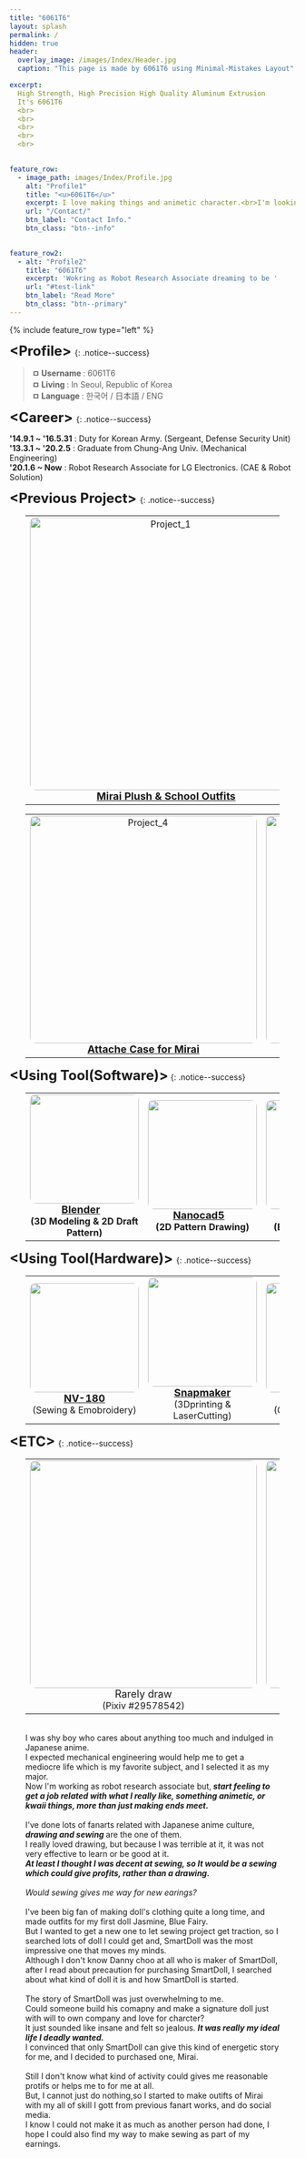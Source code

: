 ```yaml
---
title: "6061T6"
layout: splash
permalink: /
hidden: true
header:
  overlay_image: /images/Index/Header.jpg
  caption: "This page is made by 6061T6 using Minimal-Mistakes Layout"

excerpt: 
  High Strength, High Precision High Quality Aluminum Extrusion
  It's 6061T6
  <br>
  <br>
  <br>
  <br>
  <br>

 
feature_row:
  - image_path: images/Index/Profile.jpg
    alt: "Profile1"
    title: "<u>6061T6</u>"
    excerpt: I love making things and animetic character.<br>I'm looking for the way to let making a kawaii things as my job.<br>Mainly, I make clothing or props for my doll(Mirai, SmartDoll) and soemtimes draw. <br> Belows are the details
    url: "/Contact/"
    btn_label: "Contact Info."
    btn_class: "btn--info"
    

feature_row2:
  - alt: "Profile2"
    title: "6061T6"
    excerpt: 'Wokring as Robot Research Associate dreaming to be '
    url: "#test-link"
    btn_label: "Read More"
    btn_class: "btn--primary"
---
```

<!-- dash 문자 "---"가 feature row의 끝이란걸 알려주는 거입니다. 없어지면 오류가 나요.-->

{% include feature_row type="left" %}
<!-- Featrue 정렬을 어떻게 할건지-->

<b><font size ="5"> &lt;Profile&gt;  </font></b>
{: .notice--success}
<blockquote> <b>
ㅁ Username </b>: 6061T6 <br>
<b>ㅁ Living </b>: In Seoul, Republic of Korea<br>
<b>ㅁ Language </b>: 한국어 / 日本語 / ENG  <br>
</blockquote>


<b><font size ="5"> &lt;Career&gt; </font></b>
{: .notice--success}

>
<b>'14.9.1 ~ '16.5.31</b> : Duty for Korean Army. (Sergeant, Defense Security Unit) <br>
<b>'13.3.1 ~ '20.2.5</b> : Graduate from Chung-Ang Univ. (Mechanical Engineering) <br>
<b>'20.1.6 ~ Now</b> : Robot Research Associate for LG Electronics. (CAE & Robot Solution) <br>
 
<b><font size ="5">  &lt;Previous Project&gt;  </font></b>
{: .notice--success}


<div style="margin-left:2em; margin-right:2em;">
<table class="center" style="text-align: center; ">
  <tr>
    <td><img alt="Project_1" src="../images/Index/Project_1.jpg" style="height:30em;border-radius:10px;"/> 
    <br><b><font size="4"> <a href="/craft_with_smartdoll/School-Outfits/">Mirai Plush & School Outfits</a></font></b> </td>
    <td><img alt="Project_2" src="../images/Index/Project_2.jpg" style="height:30em;border-radius:10px;" />
    <br><b><font size="4"> <a href="/craft_with_smartdoll/Classic-Inner-Dress/"> Classic Inner Dress </a></font></b> </td>
    <td><img alt="Project_3" src="../images/Index/Project_3.jpg" style="height:30em;border-radius:10px;" />
    <br><b><font size="4"> <a href="/craft_with_smartdoll/SnowFlakes-Cape/"> Snow flakes Cpae </a></font></b> </td>
  </tr>
</table>
</div>

<div style="margin-left:2em; margin-right:2em;">
<table class="center" style=" text-align: center;">
  <tr>
    <td><img alt="Project_4" src="../images/Index/Project_4.jpg" style="height:25em; border-radius:10px;"/>
    <br><b><font size="4"> <a href="/craft_with_smartdoll/Attache-Case/"> Attache Case for Mirai </a></font></b> </td>
    <td><img alt="Project_5" src="../images/Index/Project_5.jpg" style="height:25em; border-radius:10px; "/>
    <br><b><font size="4"> <a href="/craft_with_smartdoll/Wardrobe/"> Closet for Mirai </a></font></b> </td>
  </tr>
</table>
</div>

<b><font size ="5"> &lt;Using Tool(Software)&gt;</font></b>
{: .notice--success}

<div style="margin-left:2em; margin-right:2em;">
<table class="center" style="text-align: center;">
 <tr>
  <td>
      <img src="../images/Index/Tool_Blender_Modeling.jpg" style="height:12em; border-radius:10px;">
      <b><u><font size=4>Blender</font></u> &nbsp;&nbsp;<br>(3D Modeling & 2D Draft Pattern)</b>
  </td>
  <td>
      <img src="../images/Index/Tool_Nanocad.jpg" style="height:12em; border-radius:10px;">
      <b><u><font size=4>Nanocad5</font></U> &nbsp;&nbsp;<br>(2D Pattern Drawing)</b>
  </td>
  <td>
      <img src="../images/Index/Tool_Inkstitch.jpg" style="height:12em; border-radius:10px;">
      <b><u><font size=4>Inkstitch</font></U> &nbsp;&nbsp;<br>(Emboridery Pattern)</b>
  </td>
  </tr>
</table>
</div>


<b><font size ="5"> &lt;Using Tool(Hardware)&gt; </font></b>
{: .notice--success}

<div style="margin-left:2em; margin-right:2em;">
<table style=" text-align: center;">
 <tr>
  <td>
    <img src="../images/Index/Tool_NV180.jpg" style="height:12em;border-radius:10px;">
    <b><u><font size=4> NV-180</font></u></b>
    <br>(Sewing & Emobroidery)
  </td>
  <td>
    <img src="../images/Index/Tool_snapmaker.jpg" style="height:12em;border-radius:10px;">
    <b><u><font size=4> Snapmaker</font></u></b>
    <br>(3Dprinting & LaserCutting)
  </td>
  <td>
    <img src="../images/Index/Toll_2540D.jpg" style="height:12em;border-radius:10px;">
    <b><u><font size=4>2540D</font></u></b>
    <br>(Overlock & Interlock)
  </td>
  </tr>
</table>
</div>


<b><font size ="5"> &lt;ETC&gt;  </font></b>
{: .notice--success}

<div style="margin-left:2em; margin-right:2em;">
<table class="center" style=" text-align: center;">
 <tr>
  <td>
    <img src="../images/Index/ETC_draw.jpg" style="height:400px; border-radius:10px;">
    <font size=4>Rarely draw</font>
    <br>(Pixiv #29578542)
  </td>
  <td>
    <img src="../images/Index/ETC_Plush_2.jpg" style="height:400px;border-radius:10px;">
    <font size=4>Vtbuer plushies</font>
    <br>(Natsumi Moe / Comdost Art)
  </td>
  <td>
    <img src="../images/Index/ETC_Plush.jpg" style="height:400px;border-radius:10px;">
    <font size=4>Vtbuer plushies</font>
    <br>(kson)
  </td>
  </tr>
</table>
</div>

<div style="margin-left:2em; margin-right:2em;">
<br>
I was shy boy who cares about anything too much and indulged in Japanese anime. <Br>
I expected mechanical engineering would help me to get a mediocre life which is my favorite subject, and I selected it as my major.<br>
Now I'm working as robot research associate but,<b><i> start feeling to get a job related with what I really like, something animetic, or kwaii things, more than just making ends meet.</I></b><br>
<br>
I've done lots of fanarts related with Japanese anime culture, <b><i>drawing and sewing </i></b> are the one of them. <br>
I really loved drawing, but because I was terrible at it, it was not very effective to learn or be good at it.<br>
<b><i>At least I thought I was decent at sewing, so It would be a sewing which could give profits, rather than a drawing.</i></b><br>
<br>
<i>Would sewing gives me way for new earings?</i><Br>
<br>
I've been big fan of making doll's clothing quite a long time, and made outfits for my first doll Jasmine, Blue Fairy.<br>
But I wanted to get a new one to let sewing project get traction, so I searched lots of doll I could get and, SmartDoll was the most impressive one that moves my minds. <br>
Although I don't know Danny choo at all who is maker of SmartDoll, after I read about precaution for purchasing SmartDoll, I searched about what kind of doll it is and how SmartDoll is started.<br>
<br>
The story of SmartDoll was just overwhelming to me. <br>
Could someone build his comapny and make a signature doll just with will to own company and love for charcter?<Br>
It just sounded like insane and felt so jealous. <b><i>It was really my ideal life I deadly wanted.</i></b><Br>
I convinced that only SmartDoll can give this kind of energetic story for me, and I decided to purchased one, Mirai. <br>
<br>
Still I don't know what kind of activity could gives me reasonable protifs or helps me to  for me at all.<br>
But, I cannot just do nothing,so I started to make outifts of Mirai with my all of skill I gott from previous fanart works, and do social media.<br>
I know I could not make it as much as another person had done, I hope I could also find my way to make sewing as part of my earnings.

</div>